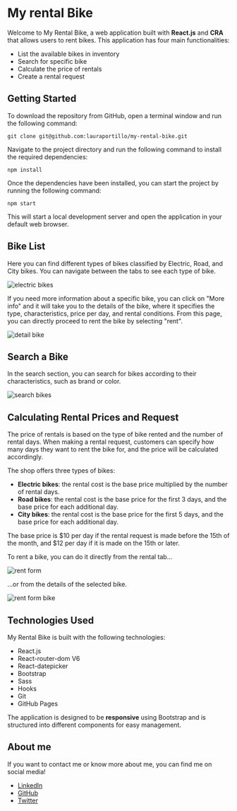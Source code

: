 # My rental Bike

Welcome to My Rental Bike, a web application built with **React.js** and **CRA** that allows users to rent bikes. This application has four main functionalities:

- List the available bikes in inventory
- Search for specific bike
- Calculate the price of rentals
- Create a rental request

## Getting Started

To download the repository from GitHub, open a terminal window and run the following command:

    git clone git@github.com:lauraportillo/my-rental-bike.git

Navigate to the project directory and run the following command to install the required dependencies:

    npm install

Once the dependencies have been installed, you can start the project by running the following command:

    npm start

This will start a local development server and open the application in your default web browser.

## Bike List

Here you can find different types of bikes classified by Electric, Road, and City bikes. 
You can navigate between the tabs to see each type of bike. 

![electric bikes](https://github.com/lauraportillo/my-rental-bike/blob/master/src/images/bike1.jpg)

If you need more information about a specific bike, you can click on "More info" and it will take you to the details of the bike, where it specifies the type, characteristics, price per day, and rental conditions. 
From this page, you can directly proceed to rent the bike by selecting "rent".

![detail bike](https://github.com/lauraportillo/my-rental-bike/blob/master/src/images/bike3.jpg)

## Search a Bike
In the search section, you can search for bikes according to their characteristics, such as brand or color.

![search bikes](https://github.com/lauraportillo/my-rental-bike/blob/master/src/images/bike2.jpg)

## Calculating Rental Prices and Request

The price of rentals is based on the type of bike rented and the number of rental days. When making a rental request, customers can specify how many days they want to rent the bike for, and the price will be calculated accordingly.

The shop offers three types of bikes:

- **Electric bikes**: the rental cost is the base price multiplied by the number of rental days.
- **Road bikes**: the rental cost is the base price for the first 3 days, and the base price for each additional day.
- **City bikes**: the rental cost is the base price for the first 5 days, and the base price for each additional day.

The base price is $10 per day if the rental request is made before the 15th of the month, and $12 per day if it is made on the 15th or later.

To rent a bike, you can do it directly from the rental tab...

![rent form](https://github.com/lauraportillo/my-rental-bike/blob/master/src/images/bike4.jpg)

...or from the details of the selected bike.

![rent form bike](https://github.com/lauraportillo/my-rental-bike/blob/master/src/images/bike5.jpg)


## Technologies Used

My Rental Bike is built with the following technologies:

- React.js
- React-router-dom V6
- React-datepicker
- Bootstrap
- Sass
- Hooks
- Git
- GitHub Pages

The application is designed to be **responsive** using Bootstrap and is structured into different components for easy management.


## About me

If you want to contact me or know more about me, you can find me on social media!

- [LinkedIn](https://www.linkedin.com/in/laura-portillo-rodr%C3%ADguez-21965a86/)
- [GitHub](https://github.com/lauraportillo)
- [Twitter](https://twitter.com/LauraPo02860847)

